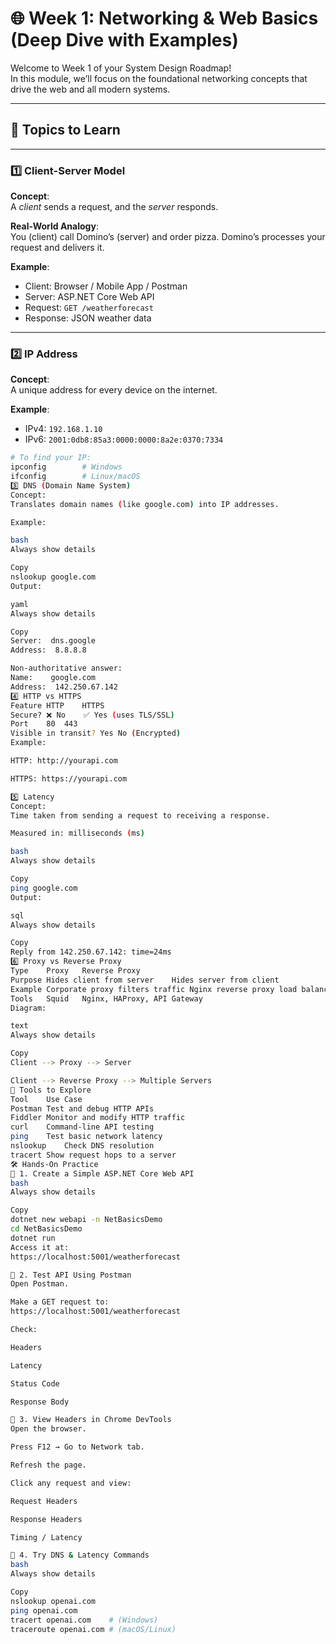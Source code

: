 
  # 🌐 Week 1: Networking & Web Basics (Deep Dive with Examples)

Welcome to Week 1 of your System Design Roadmap!  
In this module, we’ll focus on the foundational networking concepts that drive the web and all modern systems.

---

## 📘 Topics to Learn

---

### 1️⃣ Client-Server Model

**Concept**:  
A *client* sends a request, and the *server* responds.

**Real-World Analogy**:  
You (client) call Domino’s (server) and order pizza. Domino’s processes your request and delivers it.

**Example**:
- Client: Browser / Mobile App / Postman
- Server: ASP.NET Core Web API
- Request: `GET /weatherforecast`
- Response: JSON weather data

---

### 2️⃣ IP Address

**Concept**:  
A unique address for every device on the internet.

**Example**:
- IPv4: `192.168.1.10`
- IPv6: `2001:0db8:85a3:0000:0000:8a2e:0370:7334`

```bash
# To find your IP:
ipconfig        # Windows
ifconfig        # Linux/macOS
3️⃣ DNS (Domain Name System)
Concept:
Translates domain names (like google.com) into IP addresses.

Example:

bash
Always show details

Copy
nslookup google.com
Output:

yaml
Always show details

Copy
Server:  dns.google
Address:  8.8.8.8

Non-authoritative answer:
Name:    google.com
Address:  142.250.67.142
4️⃣ HTTP vs HTTPS
Feature	HTTP	HTTPS
Secure?	❌ No	✅ Yes (uses TLS/SSL)
Port	80	443
Visible in transit?	Yes	No (Encrypted)
Example:

HTTP: http://yourapi.com

HTTPS: https://yourapi.com

5️⃣ Latency
Concept:
Time taken from sending a request to receiving a response.

Measured in: milliseconds (ms)

bash
Always show details

Copy
ping google.com
Output:

sql
Always show details

Copy
Reply from 142.250.67.142: time=24ms
6️⃣ Proxy vs Reverse Proxy
Type	Proxy	Reverse Proxy
Purpose	Hides client from server	Hides server from client
Example	Corporate proxy filters traffic	Nginx reverse proxy load balancer
Tools	Squid	Nginx, HAProxy, API Gateway
Diagram:

text
Always show details

Copy
Client --> Proxy --> Server

Client --> Reverse Proxy --> Multiple Servers
🔧 Tools to Explore
Tool	Use Case
Postman	Test and debug HTTP APIs
Fiddler	Monitor and modify HTTP traffic
curl	Command-line API testing
ping	Test basic network latency
nslookup	Check DNS resolution
tracert	Show request hops to a server
🛠️ Hands-On Practice
🔹 1. Create a Simple ASP.NET Core Web API
bash
Always show details

Copy
dotnet new webapi -n NetBasicsDemo
cd NetBasicsDemo
dotnet run
Access it at:
https://localhost:5001/weatherforecast

🔹 2. Test API Using Postman
Open Postman.

Make a GET request to:
https://localhost:5001/weatherforecast

Check:

Headers

Latency

Status Code

Response Body

🔹 3. View Headers in Chrome DevTools
Open the browser.

Press F12 → Go to Network tab.

Refresh the page.

Click any request and view:

Request Headers

Response Headers

Timing / Latency

🔹 4. Try DNS & Latency Commands
bash
Always show details

Copy
nslookup openai.com
ping openai.com
tracert openai.com    # (Windows)
traceroute openai.com # (macOS/Linux)
